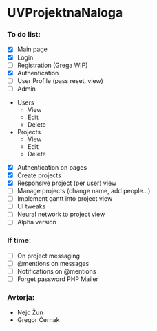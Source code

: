 # UVProjektnaNaloga
### To do list:
- [x] Main page
- [x] Login
- [ ] Registration (Grega WIP)
- [x] Authentication
- [ ] User Profile (pass reset, view)
- [ ] Admin 
 - Users
   - View
   - Edit
   - Delete
 - Projects
   - View
   - Edit
   - Delete
- [x] Authentication on pages
- [x] Create projects
- [x] Responsive project (per user) view
- [ ] Manage projects (change name, add people...)
- [ ] Implement gantt into project view
- [ ] UI tweaks
- [ ] Neural network to project view
- [ ] Alpha version

### If time:
- [ ] On project messaging
- [ ] @mentions on messages
- [ ] Notifications on @mentions
- [ ] Forget password PHP Mailer

### Avtorja:
- Nejc Žun
- Gregor Černak
